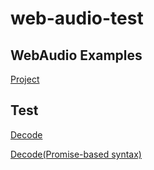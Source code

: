# web-audio-test

## WebAudio Examples

[Project](examples)

## Test

[Decode](https://zprodev.github.io/web-audio-test/tests/decode/)

[Decode(Promise-based syntax)](https://zprodev.github.io/web-audio-test/tests/decode-promise/)